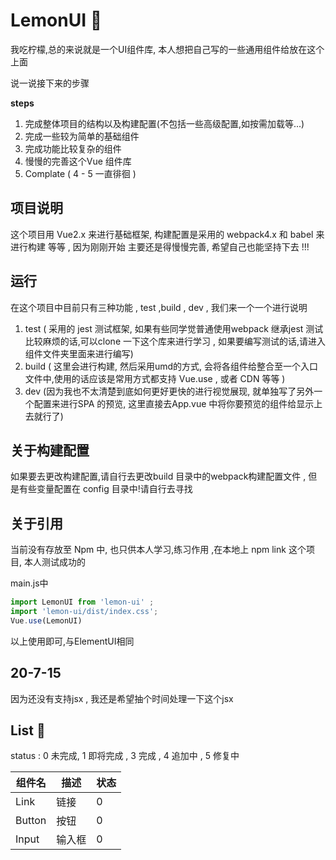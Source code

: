 

# LemonUI 🍋 

我吃柠檬,总的来说就是一个UI组件库, 本人想把自己写的一些通用组件给放在这个上面 



说一说接下来的步骤

**steps**

1. 完成整体项目的结构以及构建配置(不包括一些高级配置,如按需加载等...)
2. 完成一些较为简单的基础组件
3. 完成功能比较复杂的组件 
4. 慢慢的完善这个Vue 组件库 
5. Complate ( 4 - 5 一直徘徊 )



## 项目说明 

这个项目用 Vue2.x 来进行基础框架, 构建配置是采用的 webpack4.x 和 babel 来进行构建 等等 , 因为刚刚开始 主要还是得慢慢完善, 希望自己也能坚持下去 !!! 



## 运行 

在这个项目中目前只有三种功能 , test ,build , dev , 我们来一个一个进行说明 

1.  test  ( 采用的 jest 测试框架, 如果有些同学觉普通使用webpack 继承jest 测试比较麻烦的话,可以clone 一下这个库来进行学习 , 如果要编写测试的话,请进入组件文件夹里面来进行编写)
2. build ( 这里会进行构建, 然后采用umd的方式, 会将各组件给整合至一个入口文件中,使用的话应该是常用方式都支持 Vue.use , 或者 CDN 等等 )
3. dev (因为我也不太清楚到底如何更好更快的进行视觉展现, 就单独写了另外一个配置来进行SPA 的预览, 这里直接去App.vue 中将你要预览的组件给显示上去就行了)



## 关于构建配置

如果要去更改构建配置,请自行去更改build 目录中的webpack构建配置文件 , 但是有些变量配置在 config 目录中!请自行去寻找



## 关于引用

当前没有存放至 Npm 中, 也只供本人学习,练习作用 ,在本地上 npm link 这个项目, 本人测试成功的 

main.js中  
```javascript
import LemonUI from 'lemon-ui' ; 
import 'lemon-ui/dist/index.css';
Vue.use(LemonUI) 
```
以上使用即可,与ElementUI相同 



## 20-7-15

因为还没有支持jsx , 我还是希望抽个时间处理一下这个jsx



## List 🚦

status : 0  未完成, 1 即将完成 , 3 完成 , 4 追加中 , 5 修复中    

| 组件名 | 描述   | 状态 |
| ------ | ------ | ---- |
| Link   | 链接   | 0    |
| Button | 按钮   | 0    |
| Input  | 输入框 | 0    |



















